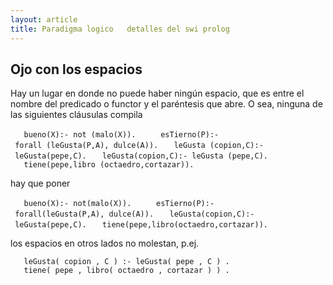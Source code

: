 ```yaml
---
layout: article
title: Paradigma logico   detalles del swi prolog
---
```


Ojo con los espacios
--------------------

Hay un lugar en donde no puede haber ningún espacio, que es entre el nombre del predicado o functor y el paréntesis que abre. O sea, ninguna de las siguientes cláusulas compila

`   bueno(X):- not (malo(X)).  `
`   esTierno(P):- forall (leGusta(P,A), dulce(A)).`
`   leGusta (copion,C):- leGusta(pepe,C).`
`   leGusta(copion,C):- leGusta (pepe,C).`
`   tiene(pepe,libro (octaedro,cortazar)).`

hay que poner

`   bueno(X):- not(malo(X)).  `
`   esTierno(P):- forall(leGusta(P,A), dulce(A)).`
`   leGusta(copion,C):- leGusta(pepe,C).`
`   tiene(pepe,libro(octaedro,cortazar)).`

los espacios en otros lados no molestan, p.ej.

`   leGusta( copion , C ) :- leGusta( pepe , C ) .`
`   tiene( pepe , libro( octaedro , cortazar ) ) .`
